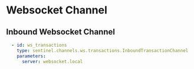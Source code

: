 # Websocket Channel

## Inbound Websocket Channel

```yaml
  - id: ws_transactions
    type: sentinel.channels.ws.transactions.InboundTransactionChannel
    parameters:
      server: websocket.local
```
